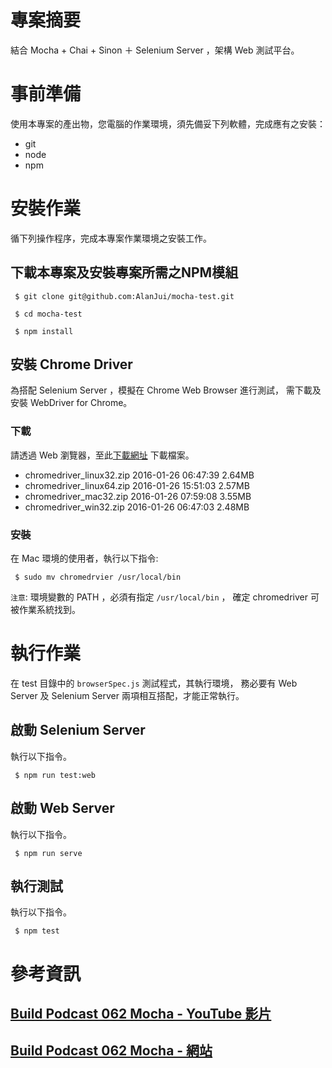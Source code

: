 # 專案摘要

結合 Mocha + Chai + Sinon ＋ Selenium Server ，架構 Web 測試平台。


# 事前準備

使用本專案的產出物，您電腦的作業環境，須先備妥下列軟體，完成應有之安裝：

 * git
 * node
 * npm
 
 
# 安裝作業

循下列操作程序，完成本專案作業環境之安裝工作。
 
## 下載本專案及安裝專案所需之NPM模組 
 
```
 $ git clone git@github.com:AlanJui/mocha-test.git

 $ cd mocha-test

 $ npm install
```

## 安裝 Chrome Driver

為搭配 Selenium Server ，模擬在 Chrome Web Browser 進行測試，
需下載及安裝 WebDriver for Chrome。

### 下載

請透過 Web 瀏覽器，至此[下載網址](https://sites.google.com/a/chromium.org/chromedriver/downloads)
下載檔案。

 * chromedriver_linux32.zip	2016-01-26 06:47:39	2.64MB	
 * chromedriver_linux64.zip	2016-01-26 15:51:03	2.57MB	
 * chromedriver_mac32.zip	2016-01-26 07:59:08	3.55MB	
 * chromedriver_win32.zip	2016-01-26 06:47:03	2.48MB	

### 安裝

在 Mac 環境的使用者，執行以下指令:

```
 $ sudo mv chromedrvier /usr/local/bin
```

`注意`: 環境變數的 PATH ，必須有指定 `/usr/local/bin` ，
確定 chromedriver 可被作業系統找到。


# 執行作業

在 test 目錄中的 `browserSpec.js` 測試程式，其執行環境，
務必要有 Web Server 及 Selenium Server 兩項相互搭配，才能正常執行。

## 啟動 Selenium Server
 
執行以下指令。

```
 $ npm run test:web
```

## 啟動 Web Server
 
執行以下指令。

```
 $ npm run serve
```

## 執行測試

執行以下指令。

```
 $ npm test
```


# 參考資訊

## [Build Podcast 062 Mocha - YouTube 影片](https://www.youtube.com/watch?v=Q8Jl85FJz4E)

## [Build Podcast 062 Mocha - 網站](https://build-podcast.com/mocha/)

